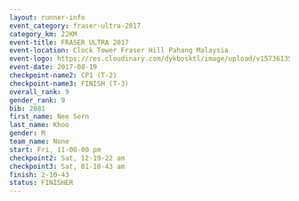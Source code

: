 ```yaml
---
layout: runner-info 
event_category: fraser-ultra-2017 
category_km: 22KM 
event-title: FRASER ULTRA 2017 
event-location: Clock Tower Fraser Hill Pahang Malaysia 
event-logo: https://res.cloudinary.com/dykbosktl/image/upload/v1573613535/Logo/logo_mfst7w.jpg 
event-date: 2017-08-19 
checkpoint-name2: CP1 (T-2) 
checkpoint-name3: FINISH (T-3) 
overall_rank: 9
gender_rank: 9
bib: 2081
first_name: Nee Sern
last_name: Khoo
gender: M
team_name: None
start: Fri, 11-00-00 pm
checkpoint2: Sat, 12-19-22 am
checkpoint3: Sat, 01-10-43 am
finish: 2-10-43
status: FINISHER
---
```

